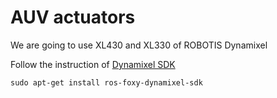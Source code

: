 # AUV actuators
We are going to use XL430 and XL330 of ROBOTIS Dynamixel

Follow the instruction of [Dynamixel SDK](https://emanual.robotis.com/docs/en/software/dynamixel/dynamixel_sdk/overview/#dynamixel-sdk)

``` shell
sudo apt-get install ros-foxy-dynamixel-sdk
```

